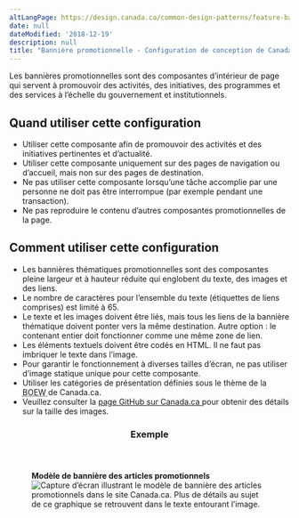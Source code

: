 ```yaml
---
altLangPage: https://design.canada.ca/common-design-patterns/feature-banner.html
date: null
dateModified: '2018-12-19'
description: null
title: "Bannière promotionnelle - Configuration de conception de Canada.ca"
---
```





<section>
 <p>
  Les bannières promotionnelles sont des composantes d’intérieur de page qui servent à promouvoir des activités, des initiatives, des programmes et des services à l’échelle du gouvernement et institutionnels.
 </p>
 <section>
  <h2>
   Quand utiliser cette configuration
  </h2>
  <ul>
   <li>
    Utiliser cette composante afin de promouvoir des activités et des initiatives pertinentes et d’actualité.
   </li>
   <li>
    Utiliser cette composante uniquement sur des pages de navigation ou d’accueil, mais non sur des pages de destination.
   </li>
   <li>
    Ne pas utiliser cette composante lorsqu’une tâche accomplie par une personne ne doit pas être interrompue (par exemple pendant une transaction).
   </li>
   <li>
    Ne pas reproduire le contenu d’autres composantes promotionnelles de la page.
   </li>
  </ul>
 </section>
 <section>
  <h2>
   Comment utiliser cette configuration
  </h2>
  <ul>
   <li>
    Les bannières thématiques promotionnelles sont des composantes pleine largeur et à hauteur réduite qui englobent du texte, des images et des liens.
   </li>
   <li>
    Le nombre de caractères pour l’ensemble du texte (étiquettes de liens comprises) est limité à 65.
   </li>
   <li>
    Le texte et les images doivent être liés, mais tous les liens de la bannière thématique doivent ponter vers la même destination. Autre option : le contenant entier doit fonctionner comme une même zone de lien.
   </li>
   <li>
    Les éléments textuels doivent être codés en HTML. Il ne faut pas imbriquer le texte dans l’image.
   </li>
   <li>
    Pour garantir le fonctionnement à diverses tailles d’écran, ne pas utiliser d’image statique unique pour cette composante.
   </li>
   <li>
    Utiliser les catégories de présentation définies sous le thème de la
    <abbr title="Boîte à outils de l’expérience Web">
     BOEW
    </abbr>
    de Canada.ca.
   </li>
   <li>
    Veuillez consulter la
    <a href="http://wet-boew.github.io/themes-dist/GCWeb/index-fr.html">
     page GitHub sur Canada.ca
    </a>
    pour obtenir des détails sur la taille des images.
   </li>
  </ul>
 </section>
 <section class="panel panel-primary">
  <header class="panel-heading">
   <h3 class="panel-title">
    Exemple
   </h3>
  </header>
  <div class="panel-body">
   <figure class="mrgn-bttm-sm">
    <figcaption class="text-center">
     <b>
      Modèle de bannière des articles promotionnels
     </b>
    </figcaption>
    <img alt="Capture d’écran illustrant le modèle de bannière des articles promotionnels dans le site Canada.ca. Plus de détails au sujet de ce graphique se retrouvent dans le texte entourant l’image." class="img-responsive center-block" src="https://www.canada.ca/content/dam/tbs-sct/images/government-communications/canada-content-style-guide/promotional-feature-banner-fra.jpg"/>
   </figure>
  </div>
 </section>
</section>




